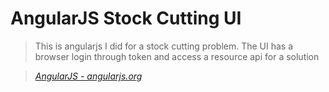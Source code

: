 # AngularJS Stock Cutting UI

> This is angularjs I did for a stock cutting problem. The UI has a browser login through token and access a resource api
> for a solution

> _[AngularJS - angularjs.org](http://angularjs.org)_

